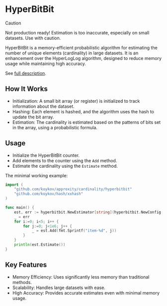 # HyperBitBit

> [!CAUTION]
> Not production ready!
> Estimation is too inaccurate, especially on small datasets. Use with caution. 

HyperBitBit is a memory-efficient probabilistic algorithm for estimating the number of unique elements (cardinality) in
large datasets. It is an enhancement over the HyperLogLog algorithm, designed to reduce memory usage while maintaining
high accuracy.

See [full description](https://www.birs.ca/workshops/2022/22w5004/files/Bob%20Sedgewick/HyperBit.pdf).

## How It Works

* Initialization: A small bit array (or register) is initialized to track information about the dataset.
* Hashing: Each element is hashed, and the algorithm uses the hash to update the bit array.
* Estimation: The cardinality is estimated based on the patterns of bits set in the array, using a probabilistic formula.

## Usage
* Initialize the HyperBitBit counter.
* Add elements to the counter using the `Add` method.
* Estimate the cardinality using the `Estimate` method.

The minimal working example:
```go
import (
    "github.com/koykov/approxity/cardinality/hyperbitbit"
    "github.com/koykov/hash/xxhash"
)

func main() {
    est, err := hyperbitbit.NewEstimator[string](hyperbitbit.NewConfig(5, xxhash.Hasher64[[]byte]{}))
    _ = err
    for i:=0; i<5; i++ {
	    for j:=0; j<1e6; j++ {
		    _ = est.Add(fmt.Sprintf("item-%d", j))
	    }	
    }
	println(est.Estimate())
}
```

## Key Features

* Memory Efficiency: Uses significantly less memory than traditional methods.
* Scalability: Handles large datasets with ease.
* High Accuracy: Provides accurate estimates even with minimal memory usage.
